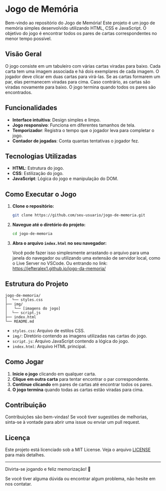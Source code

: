 # Jogo de Memória

Bem-vindo ao repositório do Jogo de Memória! Este projeto é um jogo de memória simples desenvolvido utilizando HTML, CSS e JavaScript. O objetivo do jogo é encontrar todos os pares de cartas correspondentes no menor tempo possível.

## Visão Geral

O jogo consiste em um tabuleiro com várias cartas viradas para baixo. Cada carta tem uma imagem associada e há dois exemplares de cada imagem. O jogador deve clicar em duas cartas para virá-las. Se as cartas formarem um par, elas permanecem viradas para cima. Caso contrário, as cartas são viradas novamente para baixo. O jogo termina quando todos os pares são encontrados.

## Funcionalidades

- **Interface intuitiva**: Design simples e limpo.
- **Jogo responsivo**: Funciona em diferentes tamanhos de tela.
- **Temporizador**: Registra o tempo que o jogador leva para completar o jogo.
- **Contador de jogadas**: Conta quantas tentativas o jogador fez.

## Tecnologias Utilizadas

- **HTML**: Estrutura do jogo.
- **CSS**: Estilização do jogo.
- **JavaScript**: Lógica do jogo e manipulação do DOM.

## Como Executar o Jogo

1. **Clone o repositório:**

   ```bash
   git clone https://github.com/seu-usuario/jogo-de-memoria.git
   ```

2. **Navegue até o diretório do projeto:**

   ```bash
   cd jogo-de-memoria
   ```

3. **Abra o arquivo `index.html` no seu navegador:**

   Você pode fazer isso simplesmente arrastando o arquivo para uma janela do navegador ou utilizando uma extensão de servidor local, como o Live Server no VSCode.
   Ou entrando no link: https://jefteralex1.github.io/jogo-da-memoria/

## Estrutura do Projeto

```
jogo-de-memoria/
│  └── styles.css
├── img/
│   └── [imagens do jogo]
│  └── script.js
├── index.html
└── README.md
```

- `styles.css`: Arquivo de estilos CSS.
- `img/`: Diretório contendo as imagens utilizadas nas cartas do jogo.
- `script.js`: Arquivo JavaScript contendo a lógica do jogo.
- `index.html`: Arquivo HTML principal.

## Como Jogar

1. **Inicie o jogo** clicando em qualquer carta.
2. **Clique em outra carta** para tentar encontrar o par correspondente.
3. **Continue clicando** em pares de cartas até encontrar todos os pares.
4. **O jogo termina** quando todas as cartas estão viradas para cima.

## Contribuição

Contribuições são bem-vindas! Se você tiver sugestões de melhorias, sinta-se à vontade para abrir uma issue ou enviar um pull request.

## Licença

Este projeto está licenciado sob a MIT License. Veja o arquivo [LICENSE](LICENSE) para mais detalhes.

---

Divirta-se jogando e feliz memorização! 🎉

Se você tiver alguma dúvida ou encontrar algum problema, não hesite em nos contatar.
